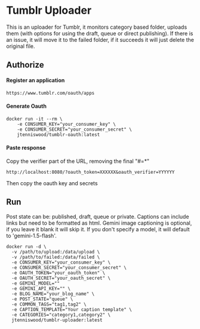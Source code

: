 # Tumblr Uploader
This is an uploader for Tumblr, it monitors category based folder, uploads them (with options for using the draft, queue or direct publishing). If there is an issue, it will move it to the failed folder, if it succeeds it will just delete the original file.


## Authorize

#### Register an application
`https://www.tumblr.com/oauth/apps`

#### Generate Oauth
```
docker run -it --rm \
    -e CONSUMER_KEY="your_consumer_key" \
    -e CONSUMER_SECRET="your_consumer_secret" \
    jtenniswood/tumblr-oauth:latest
```

#### Paste response
Copy the verifier part of the URL, removing the final "#=*"

`http://localhost:8080/?oauth_token=XXXXXX&oauth_verifier=YYYYYY`

Then copy the oauth key and secrets


## Run

Post state can be: published, draft, queue or private.
Captions can include links but need to be formatted as html.
Gemini image captioning is optional, if you leave it blank it will skip it.
If you don't specify a model, it will default to 'gemini-1.5-flash'.

```
docker run -d \
  -v /path/to/upload:/data/upload \
  -v /path/to/failed:/data/failed \
  -e CONSUMER_KEY="your_consumer_key" \
  -e CONSUMER_SECRET="your_consumer_secret" \
  -e OAUTH_TOKEN="your_oauth_token" \
  -e OAUTH_SECRET="your_oauth_secret" \
  -e GEMINI_MODEL=""
  -e GEMINI_API_KEY="" \
  -e BLOG_NAME="your_blog_name" \
  -e POST_STATE="queue" \
  -e COMMON_TAGS="tag1,tag2" \
  -e CAPTION_TEMPLATE="Your caption template" \
  -e CATEGORIES="category1,category2" \
  jtenniswood/tumblr-uploader:latest
```

